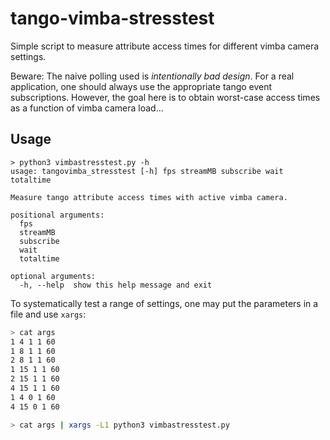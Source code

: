 # tango-vimba-stresstest
Simple script to measure attribute access times for different vimba camera settings.

Beware: The naive polling used is _intentionally bad design_.
For a real application, one should always use the appropriate tango event subscriptions.
However, the goal here is to obtain worst-case access times as a function of vimba camera load...

## Usage

```
> python3 vimbastresstest.py -h
usage: tangovimba_stresstest [-h] fps streamMB subscribe wait totaltime

Measure tango attribute access times with active vimba camera.

positional arguments:
  fps
  streamMB
  subscribe
  wait
  totaltime

optional arguments:
  -h, --help  show this help message and exit
```

To systematically test a range of settings, one may put the parameters in a file and use `xargs`:

```bash
> cat args
1 4 1 1 60
1 8 1 1 60
2 8 1 1 60
1 15 1 1 60
2 15 1 1 60
4 15 1 1 60
1 4 0 1 60
4 15 0 1 60

> cat args | xargs -L1 python3 vimbastresstest.py
```
